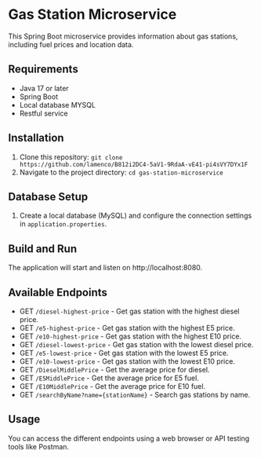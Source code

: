 # Gas Station Microservice

This Spring Boot microservice provides information about gas stations, including fuel prices and location data.

## Requirements

- Java 17 or later
- Spring Boot
- Local database MYSQL
- Restful service

## Installation

1. Clone this repository: `git clone https://github.com/lamenco/B812i2DC4-5aV1-9RdaA-vE41-pi4sVY7DYx1F`
2. Navigate to the project directory: `cd gas-station-microservice`

## Database Setup

1. Create a local database (MySQL) and configure the connection settings in `application.properties`.

## Build and Run

The application will start and listen on http://localhost:8080.

## Available Endpoints

- GET `/diesel-highest-price` - Get gas station with the highest diesel price.
- GET `/e5-highest-price` - Get gas station with the highest E5 price.
- GET `/e10-highest-price` - Get gas station with the highest E10 price.
- GET `/diesel-lowest-price` - Get gas station with the lowest diesel price.
- GET `/e5-lowest-price` - Get gas station with the lowest E5 price.
- GET `/e10-lowest-price` - Get gas station with the lowest E10 price.
- GET `/DieselMiddlePrice` - Get the average price for diesel.
- GET `/E5MiddlePrice` - Get the average price for E5 fuel.
- GET `/E10MiddlePrice` - Get the average price for E10 fuel.
- GET `/searchByName?name={stationName}` - Search gas stations by name.

## Usage

You can access the different endpoints using a web browser or API testing tools like Postman.

